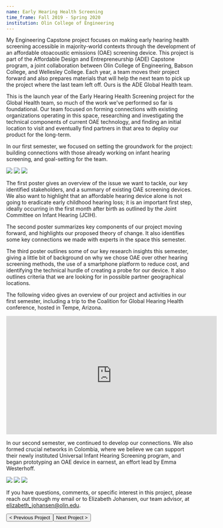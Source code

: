 ```yaml
---
name: Early Hearing Health Screening
time_frame: Fall 2019 - Spring 2020
institution: Olin College of Engineering
---
```

My Engineering Capstone project focuses on making early hearing health screening accessible in majority-world contexts through the development of an affordable otoacoustic emissions (OAE) screening device. This project is part of the Affordable Design and Entrepreneurship (ADE) Capstone program, a joint collaboration between Olin College of Engineering, Babson College, and Wellesley College. Each year, a team moves their project forward and also prepares materials that will help the next team to pick up the project where the last team left off. Ours is the ADE Global Health team.

This is the launch year of the Early Hearing Health Screening project for the Global Health team, so much of the work we've performed so far is foundational. Our team focused on forming connections with existing organizations operating in this space, researching and investigating the technical components of current OAE technology, and finding an initial location to visit and eventually find partners in that area to deploy our product for the long-term.

In our first semester, we focused on setting the groundwork for the project: building connections with those already working on infant hearing screening, and goal-setting for the team.

<div class="oohbaby">
  <img class="posterboy myImages" id="myImg" src="/imgs/Poster1_GlobalHealth19.png">
  <img class="posterboy myImages" id="myImg" src="/imgs/Poster2_GlobalHealth19.png">
  <img class="posterboy myImages" id="myImg" src="/imgs/Poster3_GlobalHealth19.png">
</div>

The first poster gives an overview of the issue we want to tackle, our key identified stakeholders, and a summary of existing OAE screening devices. We also want to highlight that an affordable hearing device alone is not going to eradicate early childhood hearing loss; it is an important first step, ideally occurring in the first month after birth as outlined by the Joint Committee on Infant Hearing (JCIH).

The second poster summarizes key components of our project moving forward, and highlights our proposed theory of change. It also identifies some key connections we made with experts in the space this semester.

The third poster outlines some of our key research insights this semester, giving a little bit of background on why we chose OAE over other hearing screening methods, the use of a smartphone platform to reduce cost, and identifying the technical hurdle of creating a probe for our device. It also outlines criteria that we are looking for in possible partner geographical locations.

The following video gives an overview of our project and activities in our first semester, including a trip to the Coalition for Global Hearing Health conference, hosted in Tempe, Arizona.

<div class="video">
  <iframe width="560" height="315" margin="auto" src="https://www.youtube.com/embed/qWEvd5bEOks?rel=0" frameborder="0" allow="accelerometer; autoplay; encrypted-media; gyroscope; picture-in-picture" allowfullscreen></iframe>
</div>

In our second semester, we continued to develop our connections. We also formed crucial networks in Colombia, where we believe we can support their newly instituted Universal Infant Hearing Screening program, and began prototyping an OAE device in earnest, an effort lead by Emma Westerhoff.

<div class="oohbaby">
  <img class="posterboy myImages" id="myImg" src="/imgs/ADE_Global_Health_Poster_1.png">
  <img class="posterboy myImages" id="myImg" src="/imgs/ADE_Global_Health_Poster_2.png">
  <img class="posterboy myImages" id="myImg" src="/imgs/ADE_Global_Health_Poster_3.png">
</div>

If you have questions, comments, or specific interest in this project, please reach out through my email or to Elizabeth Johansen, our team advisor, at <a target="_top" href="mailto:elizabeth_johansen@olin.edu"><span class="normalfont">elizabeth_johansen@olin.edu</span></a>.

<button class="prev" onclick="window.location.href = '/projects/1_cvilletulips.html';"> < Previous Project
<button class="next" onclick="window.location.href = '/projects/2_fairness_machine_learning.html';">Next Project > </button>

